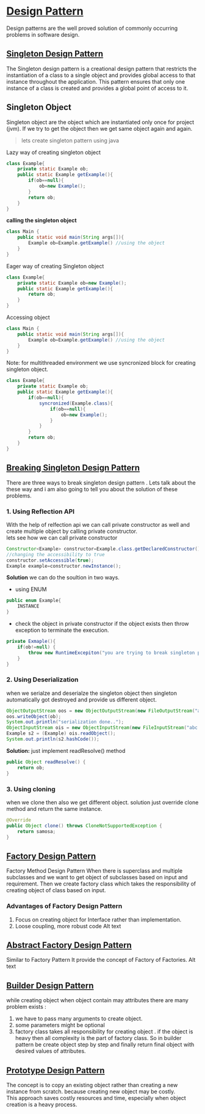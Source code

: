 # [Design Pattern](https://youtu.be/_Ac7CTHOFMg)
Design patterns are the well proved solution of commonly occurring problems in software design.

## [Singleton Design Pattern](https://youtu.be/fs6ZUcF-nuc)
The Singleton design pattern is a creational design pattern that restricts the instantiation of a class to a single object and provides global access to that instance throughout the application. This pattern ensures that only one instance of a class is created and provides a global point of access to it.
## Singleton Object
Singleton object are the object which are instantiated only once for project (jvm). If we try to get the object then we get same object again and again.


>lets create singleton pattern using java<br/>

Lazy way of creating singleton object
```java
class Example{
    private static Example ob;
    public static Example getExample(){
        if(ob==null){
            ob=new Example();
        }
        return ob;
    }
}
```

**calling the singleton object**
```java
class Main {
    public static void main(String args[]){ 
        Example ob=Example.getExample() //using the object
    }
}
```

Eager way of creating Singleton object
```java
class Example{
    private static Example ob=new Example();
    public static Example getExample(){ 
        return ob;
    }
}
```
Accessing object
```java
class Main {
    public static void main(String args[]){ 
        Example ob=Example.getExample() //using the object
    }
}
```
Note: for multithreaded environment we use syncronized block for creating singleton object.
```java
class Example{
    private static Example ob;
    public static Example getExample(){ 
        if(ob==null){
            syncronized(Example.class){ 
                if(ob==null){
                    ob=new Example(); 
                }
            }
        }
        return ob; 
    }
}
```

## [Breaking Singleton Design Pattern](https://youtu.be/zHWusHi9Nt0)
There are three ways to break singleton design pattern . Lets talk about the these way and i am also going to tell you about the solution of these problems.
### 1. Using Reflection API
With the help of relfection api we can call private constructor as well and create multiple object by calling private constructor.<br/>
lets see how we can call private constructor
```java
Constructor<Example> constructor=Example.class.getDeclaredConstructor(); 
//changing the accessibility to true
constructor.setAccessible(true);
Example example=constructor.newInstance();
```
**Solution**
we can do the soultion in two ways.
- using ENUM
```java
public enum Example{
    INSTANCE
}
```
- check the object in private constructor if the object exists then throw exception to terminate the execution.
```java
private Exmaple(){
    if(ob!=null) {
        throw new RuntimeExcepiton("you are trying to break singleton pattern") ;
    }
}
```

### 2. Using Deserialization
when we serialze and deserialze the singleton object then singleton automatically got destroyed and provide us different object.
```java
ObjectOutputStream oos = new ObjectOutputStream(new FileOutputStream("abc.ob")); 
oos.writeObject(ob);
System.out.println("serialization done..");
ObjectInputStream ois = new ObjectInputStream(new FileInputStream("abc.ob")); 
Example s2 = (Example) ois.readObject();
System.out.println(s2.hashCode());
```
**Solution:**
just implement readResolve() method
```java
public Object readResolve() { 
    return ob;
}
```
### 3. Using cloning
when we clone then also we get different object.
solution
just override clone method and return the same instance.
```java
@Override
public Object clone() throws CloneNotSupportedException { 
    return samosa;
}
```
## [Factory Design Pattern](https://youtu.be/YIB3u0KYrUI)
Factory Method Design Pattern
When there is superclass and multiple subclasses and we want to get object of subclasses based on input and requirement.
Then we create factory class which takes the responsibility of creating object of class based on input.

### Advantages of Factory Design Pattern
1. Focus on creating object for Interface rather than implementation.
2. Loose coupling, more robust code Alt text
## [Abstract Factory Design Pattern](https://youtu.be/D0d2TsfGY2E)
Similar to Factory Pattern
It provide the concept of Factory of Factories. Alt text
## [Builder Design Pattern](https://youtu.be/7x8iQUv5lcM)
while creating object when object contain may attributes there are many problem exists :
1. we have to pass many arguments to create object.
2. some parameters might be optional
3. factory class takes all responsibility for creating object . if the object is
heavy then all complexity is the part of factory class.
So in builder pattern be create object step by step and finally return final object with desired values of attributes.
## [Prototype Design Pattern](https://youtu.be/rriiXRdc0HQ)
The concept is to copy an existing object rather than creating a new instance from scratch. because creating new object may be costly.<br/>
This approach saves costly resources and time, especially when object creation is a heavy process.